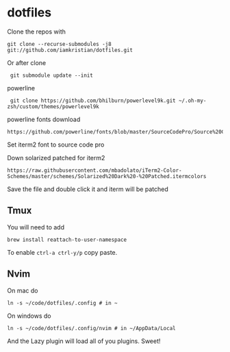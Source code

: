 # dotfiles

Clone the repos with

```
git clone --recurse-submodules -j8 git://github.com/iamkristian/dotfiles.git
```

Or after clone
```
 git submodule update --init
```

powerline
```
 git clone https://github.com/bhilburn/powerlevel9k.git ~/.oh-my-zsh/custom/themes/powerlevel9k
```

powerline fonts download
```
https://github.com/powerline/fonts/blob/master/SourceCodePro/Source%20Code%20Pro%20for%20Powerline.otf
```
Set iterm2 font to source code pro

Down solarized patched for iterm2
```
https://raw.githubusercontent.com/mbadolato/iTerm2-Color-Schemes/master/schemes/Solarized%20Dark%20-%20Patched.itermcolors
```

Save the file and double click it and iterm will be patched

## Tmux

You will need to add

```
brew install reattach-to-user-namespace
```

To enable ``` ctrl-a ctrl-y/p ``` copy paste.

## Nvim

On mac do 

``` ln -s ~/code/dotfiles/.config # in ~ ```

On windows do

``` ln -s ~/code/dotfiles/.config/nvim # in ~/AppData/Local ```

And the Lazy plugin will load all of you plugins. Sweet!
